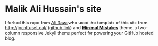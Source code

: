 # Malik Ali Hussain's site

I forked this repo from [Ali Raza](https://razaaliraza.github.io) who used the template of this site from http://jponttuset.cat/ ([github link](https://github.com/jponttuset/jponttuset.github.io)) and **[Minimal Mistakes](http://mmistakes.github.io/minimal-mistakes)** theme, a two-column responsive Jekyll theme perfect for powering your GitHub hosted blog. 

